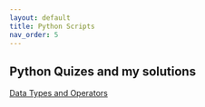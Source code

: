 ```yaml
---
layout: default
title: Python Scripts
nav_order: 5
---
```


## Python Quizes and my solutions  

[Data Types and Operators](https://colab.research.google.com/drive/11kzHcA3HdRgIx2WZ3qsnjBeoHMRs8iIH?usp=sharing)



